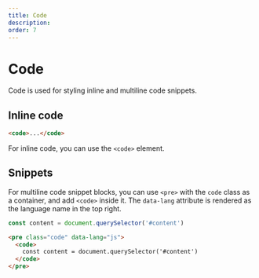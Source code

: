 ```yaml
---
title: Code
description: 
order: 7
---
```


# Code

Code is used for styling inline and multiline code snippets.

## Inline code

```html
<code>...</code>
```

For inline code, you can use the `<code>` element. 

## Snippets

For multiline code snippet blocks, you can use `<pre>` with the `code` class as a container, and add `<code>` inside it. The `data-lang` attribute is rendered as the language name in the top right.

```js
const content = document.querySelector('#content')
```

```html
<pre class="code" data-lang="js">
  <code>
    const content = document.querySelector('#content')
  </code>
</pre>
```

